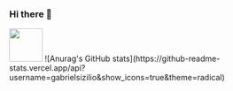 ### Hi there 👋
<img src="https://cdn.jsdelivr.net/gh/devicons/devicon/icons/java/java-original-wordmark.svg" width="60" height="60"/>
![Anurag's GitHub stats](https://github-readme-stats.vercel.app/api?username=gabrielsizilio&show_icons=true&theme=radical)


